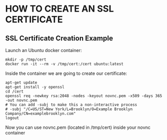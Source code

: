 # HOW TO CREATE AN SSL CERTIFICATE

## SSL Certificate Creation Example
Launch an Ubuntu docker container:
```
mkdir -p /tmp/cert
docker run -it --rm -v /tmp/cert:/cert ubuntu:latest
```
Inside the container we are going to create our certificate:
```
apt-get update
apt-get install -y openssl
cd /cert
openssl req -newkey rsa:2048 -nodes -keyout novnc.pem -x509 -days 365 -out novnc.pem
# You can add -subj to make this a non-interactive process
# -subj "/C=US/ST=New York/L=Brooklyn/O=Example Brooklyn Company/CN=examplebrooklyn.com"
logout
```
Now you can use novnc.pem (located in /tmp/cert) inside your novnc container
